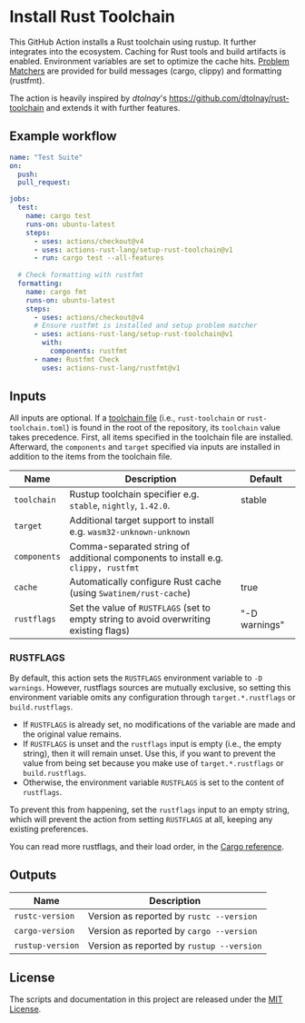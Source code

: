# Install Rust Toolchain

This GitHub Action installs a Rust toolchain using rustup.
It further integrates into the ecosystem.
Caching for Rust tools and build artifacts is enabled.
Environment variables are set to optimize the cache hits.
[Problem Matchers] are provided for build messages (cargo, clippy) and formatting (rustfmt).

The action is heavily inspired by *dtolnay*'s <https://github.com/dtolnay/rust-toolchain> and extends it with further features.

## Example workflow

```yaml
name: "Test Suite"
on:
  push:
  pull_request:

jobs:
  test:
    name: cargo test
    runs-on: ubuntu-latest
    steps:
      - uses: actions/checkout@v4
      - uses: actions-rust-lang/setup-rust-toolchain@v1
      - run: cargo test --all-features
 
  # Check formatting with rustfmt
  formatting:
    name: cargo fmt
    runs-on: ubuntu-latest
    steps:
      - uses: actions/checkout@v4
      # Ensure rustfmt is installed and setup problem matcher
      - uses: actions-rust-lang/setup-rust-toolchain@v1
        with:
          components: rustfmt
      - name: Rustfmt Check
        uses: actions-rust-lang/rustfmt@v1
```

## Inputs

All inputs are optional.
If a [toolchain file](https://rust-lang.github.io/rustup/overrides.html#the-toolchain-file) (i.e., `rust-toolchain` or `rust-toolchain.toml`) is found in the root of the repository, its `toolchain` value takes precedence.
First, all items specified in the toolchain file are installed.
Afterward, the `components` and `target` specified via inputs are installed in addition to the items from the toolchain file.

| Name         | Description                                                                            | Default       |
| ------------ | -------------------------------------------------------------------------------------- | ------------- |
| `toolchain`  | Rustup toolchain specifier e.g. `stable`, `nightly`, `1.42.0`.                         | stable        |
| `target`     | Additional target support to install e.g. `wasm32-unknown-unknown`                     |               |
| `components` | Comma-separated string of additional components to install e.g. `clippy, rustfmt`      |               |
| `cache`      | Automatically configure Rust cache (using `Swatinem/rust-cache`)                       | true          |
| `rustflags`  | Set the value of `RUSTFLAGS` (set to empty string to avoid overwriting existing flags) | "-D warnings" |

### RUSTFLAGS

By default, this action sets the `RUSTFLAGS` environment variable to `-D warnings`.
However, rustflags sources are mutually exclusive, so setting this environment variable omits any configuration through `target.*.rustflags` or `build.rustflags`.

* If `RUSTFLAGS` is already set, no modifications of the variable are made and the original value remains.
* If `RUSTFLAGS` is unset and the `rustflags` input is empty (i.e., the empty string), then it will remain unset.
    Use this, if you want to prevent the value from being set because you make use of `target.*.rustflags` or `build.rustflags`.
* Otherwise, the environment variable `RUSTFLAGS` is set to the content of `rustflags`.

To prevent this from happening, set the `rustflags` input to an empty string, which will
prevent the action from setting `RUSTFLAGS` at all, keeping any existing preferences.

You can read more rustflags, and their load order, in the [Cargo reference].

## Outputs

| Name             | Description                               |
| ---------------- | ----------------------------------------- |
| `rustc-version`  | Version as reported by `rustc --version`  |
| `cargo-version`  | Version as reported by `cargo --version`  |
| `rustup-version` | Version as reported by `rustup --version` |

## License

The scripts and documentation in this project are released under the [MIT
License].

[MIT License]: LICENSE
[Problem Matchers]: https://github.com/actions/toolkit/blob/main/docs/problem-matchers.md
[Cargo reference]: https://doc.rust-lang.org/cargo/reference/config.html?highlight=unknown#buildrustflags
